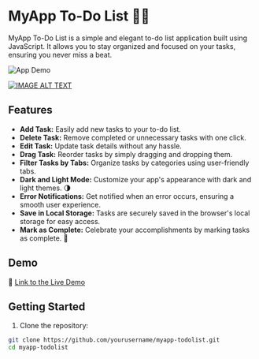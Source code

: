 # MyApp To-Do List 📝✨

MyApp To-Do List is a simple and elegant to-do list application built using JavaScript. It allows you to stay organized and focused on your tasks, ensuring you never miss a beat.

![App Demo](screenshots/app-demo.gif)

[![IMAGE ALT TEXT](http://img.youtube.com/vi/YOUTUBE_VIDEO_ID_HERE/0.jpg)](https://youtu.be/iYdReiozsCw)
## Features

- **Add Task:** Easily add new tasks to your to-do list.
- **Delete Task:** Remove completed or unnecessary tasks with one click.
- **Edit Task:** Update task details without any hassle.
- **Drag Task:** Reorder tasks by simply dragging and dropping them.
- **Filter Tasks by Tabs:** Organize tasks by categories using user-friendly tabs.
- **Dark and Light Mode:** Customize your app's appearance with dark and light themes. 🌗
- **Error Notifications:** Get notified when an error occurs, ensuring a smooth user experience.
- **Save in Local Storage:** Tasks are securely saved in the browser's local storage for easy access.
- **Mark as Complete:** Celebrate your accomplishments by marking tasks as complete. 🎉

## Demo

🔗 [Link to the Live Demo](https://mo-76.github.io/todo-list-app-js/)

## Getting Started

1. Clone the repository:

```bash
git clone https://github.com/yourusername/myapp-todolist.git
cd myapp-todolist
